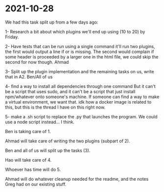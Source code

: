 # 2021-10-28

We had this task split up from a few days ago:

1- Research a bit about which plugins we'll end up using (10 to 20) by Friday. 

2- Have tests that can be run using a single command
it'll run two plugins, the first would output a line if <head> or <body> is missing. The second would complain if some header is proceeded by a larger one in the html file, we could skip the second for now though. Ahmad

3- Split up the plugin implementation and the remaining tasks on us, write that in A2.  Ben/All of us

4- find a way to install all dependencies through one command 
But it can't be a script that uses sudo, and it can't be a script that just install npm/whatever onto someone's machine.
If someone can find a way to make a virtual environment, we want that. idk how a docker image is related to this, but this is the thread I have on this right now.

5- make a .sh script to replace the .py that launches the program. We could use a node script instead... I think.

Ben is taking care of 1. 
  
Ahmad will take care of writing the two plugins (subpart of 2).
  
Ben and all of us will split up the tasks (3).
  
Hao will take care of 4.
  
Whoever has time will do 5.
  
Ahmad will do whatever cleanup needed for the readme, and the notes Greg had on our existing stuff.
